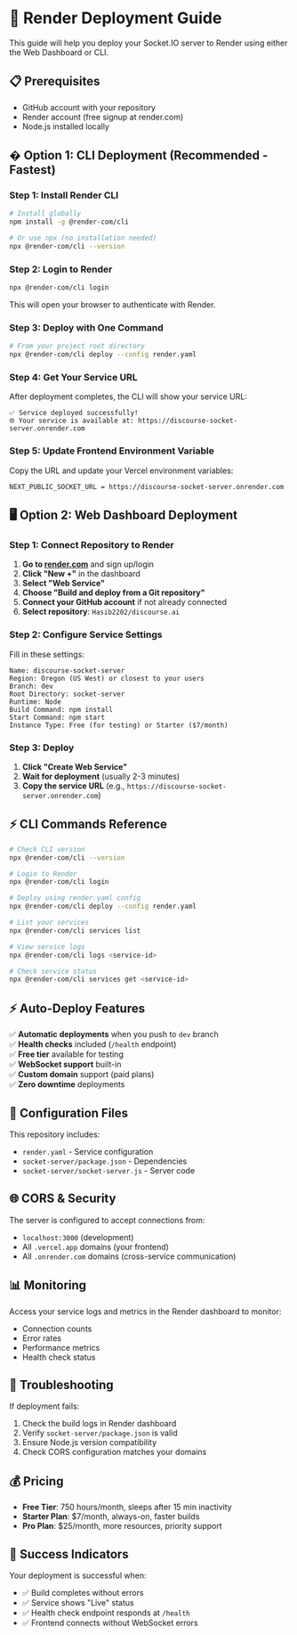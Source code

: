 # 🚀 Render Deployment Guide

This guide will help you deploy your Socket.IO server to Render using either the Web Dashboard or CLI.

## 📋 Prerequisites

- GitHub account with your repository
- Render account (free signup at render.com)
- Node.js installed locally

## � Option 1: CLI Deployment (Recommended - Fastest)

### Step 1: Install Render CLI
```bash
# Install globally
npm install -g @render-com/cli

# Or use npx (no installation needed)
npx @render-com/cli --version
```

### Step 2: Login to Render
```bash
npx @render-com/cli login
```
This will open your browser to authenticate with Render.

### Step 3: Deploy with One Command
```bash
# From your project root directory
npx @render-com/cli deploy --config render.yaml
```

### Step 4: Get Your Service URL
After deployment completes, the CLI will show your service URL:
```
✅ Service deployed successfully!
🌐 Your service is available at: https://discourse-socket-server.onrender.com
```

### Step 5: Update Frontend Environment Variable
Copy the URL and update your Vercel environment variables:
```
NEXT_PUBLIC_SOCKET_URL = https://discourse-socket-server.onrender.com
```

## 🖥️ Option 2: Web Dashboard Deployment

### Step 1: Connect Repository to Render

1. **Go to [render.com](https://render.com)** and sign up/login
2. **Click "New +"** in the dashboard
3. **Select "Web Service"**
4. **Choose "Build and deploy from a Git repository"**
5. **Connect your GitHub account** if not already connected
6. **Select repository**: `Hasib2202/discourse.ai`

### Step 2: Configure Service Settings

Fill in these settings:

```
Name: discourse-socket-server
Region: Oregon (US West) or closest to your users
Branch: dev
Root Directory: socket-server
Runtime: Node
Build Command: npm install
Start Command: npm start
Instance Type: Free (for testing) or Starter ($7/month)
```

### Step 3: Deploy

1. **Click "Create Web Service"**
2. **Wait for deployment** (usually 2-3 minutes)
3. **Copy the service URL** (e.g., `https://discourse-socket-server.onrender.com`)

## ⚡ CLI Commands Reference

```bash
# Check CLI version
npx @render-com/cli --version

# Login to Render
npx @render-com/cli login

# Deploy using render.yaml config
npx @render-com/cli deploy --config render.yaml

# List your services
npx @render-com/cli services list

# View service logs
npx @render-com/cli logs <service-id>

# Check service status
npx @render-com/cli services get <service-id>
```

## ⚡ Auto-Deploy Features

✅ **Automatic deployments** when you push to `dev` branch  
✅ **Health checks** included (`/health` endpoint)  
✅ **Free tier** available for testing  
✅ **WebSocket support** built-in  
✅ **Custom domain** support (paid plans)  
✅ **Zero downtime** deployments

## 🔧 Configuration Files

This repository includes:

- `render.yaml` - Service configuration
- `socket-server/package.json` - Dependencies
- `socket-server/socket-server.js` - Server code

## 🌐 CORS & Security

The server is configured to accept connections from:

- `localhost:3000` (development)
- All `.vercel.app` domains (your frontend)
- All `.onrender.com` domains (cross-service communication)

## 📊 Monitoring

Access your service logs and metrics in the Render dashboard to monitor:

- Connection counts
- Error rates
- Performance metrics
- Health check status

## 🚨 Troubleshooting

If deployment fails:

1. Check the build logs in Render dashboard
2. Verify `socket-server/package.json` is valid
3. Ensure Node.js version compatibility
4. Check CORS configuration matches your domains

## 💰 Pricing

- **Free Tier**: 750 hours/month, sleeps after 15 min inactivity
- **Starter Plan**: $7/month, always-on, faster builds
- **Pro Plan**: $25/month, more resources, priority support

## 🎉 Success Indicators

Your deployment is successful when:

- ✅ Build completes without errors
- ✅ Service shows "Live" status
- ✅ Health check endpoint responds at `/health`
- ✅ Frontend connects without WebSocket errors
